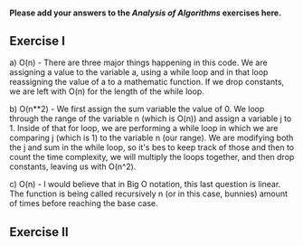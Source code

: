 #### Please add your answers to the **_Analysis of Algorithms_** exercises here.

## Exercise I

a) O(n) - There are three major things happening in this code. We are assigning a value to the variable a, using a while loop and in that loop reassigning the value of a to a mathematic function. If we drop constants, we are left with O(n) for the length of the while loop.

b) O(n\*\*2) - We first assign the sum variable the value of 0. We loop through the range of the variable n (which is O(n)) and assign a variable j to 1. Inside of that for loop, we are performing a while loop in which we are comparing j (which is 1) to the variable n (our range). We are modifying both the j and sum in the while loop, so it's bes to keep track of those and then to count the time complexity, we will multiply the loops together, and then drop constants, leaving us with O(n^2).

c) O(n) - I would believe that in Big O notation, this last question is linear. The function is being called recursively n (or in this case, bunnies) amount of times before reaching the base case.

## Exercise II
